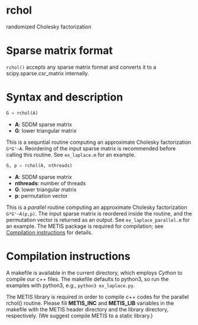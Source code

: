# rchol
randomized Cholesky factorization

# Sparse matrix format
`rchol()` accepts any sparse matrix format and converts it to a scipy.sparse.csr_matrix internally.

# Syntax and description
```python
G = rchol(A)
```

- **A**: SDDM sparse matrix 
- **G**: lower triangular matrix

This is a sequntial routine computing an approximate Cholesky factorization `G*G'~A`. Reordering of the input sparse matrix is recommended before calling this routine. See `ex_laplace.m` for an example.

```python
G, p = rchol(A, nthreads)
```

- **A**: SDDM sparse matrix 
- **nthreads**: number of threads
- **G**: lower triangular matrix
- **p**: permutation vector

This is a *parallel* routine computing an approximate Cholesky factorization `G*G'~A(p,p)`. The input sparse matrix is reordered inside the routine, and the permutation vector is returned as an output. See `ex_laplace_parallel.m` for an example. The METIS package is required for compilation; see [Compilation instructions](#compilation-instructions) for details.


<!--
# SDD matrix
For an SDD sparse matrix, we first create an extended SDDM matrix and then call `rchol`. See `ex_hyperbolic.m` for an example.
-->

# Compilation instructions
A makefile is available in the current directory, which employs *Cython* to compile our c++ files. The makefile defaults to python3, so run the examples with python3, e.g., `python3 ex_laplace.py`.

The METIS library is required in order to compile c++ codes for the parallel rchol() routine. Please fill **METIS_INC** and **METIS_LIB** variables in the makefile with the METIS header directory and the library directory, respectively. (We suggest compile METIS to a static library.)



